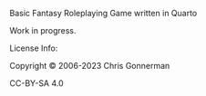 Basic Fantasy Roleplaying Game written in Quarto

Work in progress. 

License Info: 

Copyright © 2006-2023 Chris Gonnerman

CC-BY-SA 4.0 